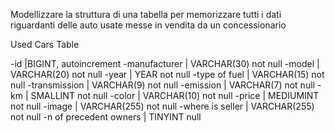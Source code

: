 Modellizzare la struttura di una tabella per memorizzare tutti i dati riguardanti delle auto usate messe in vendita da un concessionario



Used Cars Table

-id |BIGINT, autoincrement
-manufacturer | VARCHAR(30) not null
-model | VARCHAR(20) not null 
-year | YEAR not null
-type of fuel | VARCHAR(15) not null
-transmission | VARCHAR(9) not null
-emission | VARCHAR(7) not null
-km | SMALLINT not null
-color | VARCHAR(10) not null
-price | MEDIUMINT not null
-image | VARCHAR(255)  not null
-where is seller | VARCHAR(255) not null
-n of precedent owners | TINYINT null

